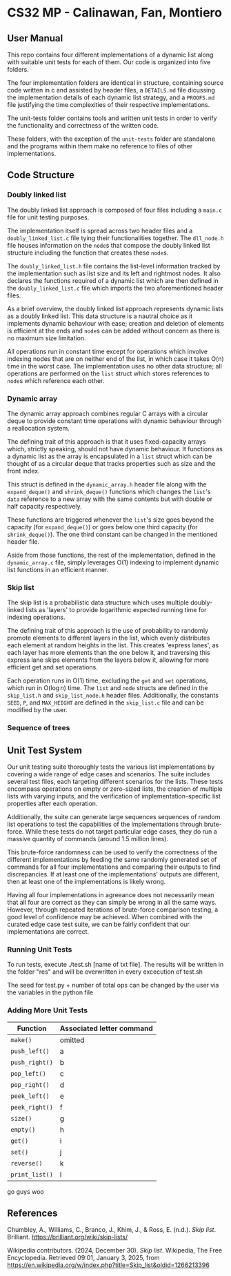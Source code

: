 # CS32 MP - Calinawan, Fan, Montiero

## User Manual
This repo contains four different implementations of a dynamic list along with suitable unit tests for each of them. Our code is organized into five folders. 

The four implementation folders are identical in structure, containing source code written in c and assisted by header files, a `DETAILS.md` file dicussing the implementation details of each dynamic list strategy, and a `PROOFS.md` file justifying the time complexities of their respective implementations.

The unit-tests folder contains tools and written unit tests in order to verify the functionality and correctness of the written code.

These folders, with the exception of the `unit-tests` folder are standalone and the programs within them make no reference to files of other implementations.

<insert instructions on how to use unit tests and how to use the implementations>

## Code Structure
### Doubly linked list
The doubly linked list approach is composed of four files including a `main.c` file for unit testing purposes. 

The implementation itself is spread across two header files and a `doubly_linked_list.c` file tying their functionalities together. The `dll_node.h` file houses information on the `node`s that compose the doubly linked list structure including the function that creates these `node`s.

The `doubly_linked_list.h` file contains the list-level information tracked by the implementation such as list size and its left and rightmost nodes. It also declares the functions required of a dynamic list which are then defined in the `doubly_linked_list.c` file which imports the two aforementioned header files.

As a brief overview, the doubly linked list approach represents dynamic lists as a doubly linked list. This data structure is a nautral choice as it implements dynamic behaviour with ease; creation and deletion of elements is efficient at the ends and `node`s can be added without concern as there is no maximum size limitation. 

All operations run in constant time except for operations which involve indexing nodes that are on neither end of the list, in which case it takes O(n) time in the worst case. The implementation uses no other data structure; all operations are performed on the `list` struct which stores references to `node`s which reference each other.

### Dynamic array
The dynamic array approach combines regular C arrays with a circular deque to provide constant time operations with dynamic behaviour through a reallocation system. 

The defining trait of this approach is that it uses fixed-capacity arrays which, strictly speaking, should not have dynamic behaviour. It functions as a dynamic list as the array is encapsulated in a `list` struct which can be thought of as a circular deque that tracks properties such as size and the front index.

This struct is defined in the `dynamic_array.h` header file along with the `expand_deque()` and `shrink_deque()` functions which changes the `list`'s `data` reference to a new array with the same contents but with double or half capacity respectively. 

These functions are triggered whenever the `list`'s size goes beyond the capacity (for `expand_deque()`) or goes below one third capacity (for `shrink_deque()`). The one third constant can be changed in the mentioned header file.

Aside from those functions, the rest of the implementation, defined in the `dynamic_array.c` file, simply leverages O(1) indexing to implement dynamic list functions in an efficient manner.

### Skip list
The skip list is a probabilistic data structure which uses multiple doubly-linked lists as 'layers' to provide logarithmic expected running time for indexing operations.

The defining trait of this approach is the use of probability to randomly promote elements to different layers in the list, which evenly distributes each element at random heights in the list. This creates 'express lanes', as each layer has more elements than the one below it, and traversing this express lane skips elements from the layers below it, allowing for more efficient get and set operations.

Each operation runs in O(1) time, excluding the `get` and `set` operations, which run in O($\log n$) time. The `list` and `node` structs are defined in the `skip_list.h` and `skip_list_node.h` header files. Additionally, the constants `SEED`, `P`, and `MAX_HEIGHT` are defined in the `skip_list.c` file and can be modified by the user.

### Sequence of trees

## Unit Test System
Our unit testing suite thoroughly tests the various list implementations by covering a wide range of edge cases and scenarios. The suite includes several test files, each targeting different scenarios for the lists. These tests encompass operations on empty or zero-sized lists, the creation of multiple lists with varying inputs, and the verification of implementation-specific list properties after each operation. 

Additionally, the suite can generate large sequences sequences of random list operations to test the capabilities of the implementations through brute-force. While these tests do not target particular edge cases, they do run a massive quantity of commands (around 1.5 million lines).

This brute-force randomness can be used to verify the correctness of the different implementations by feeding the same randomly generated set of commands for all four implementations and comparing their outputs to find discrepancies. If at least one of the implementations' outputs are different, then at least one of the implementations is likely wrong. 

Having all four implementations in agreeance does not necessarily mean that all four are correct as they can simply be wrong in all the same ways. However, through repeated iterations of brute-force comparison testing, a good level of confidence may be achieved. When combined with the curated edge case test suite, we can be fairly confident that our implementations are correct.

### Running Unit Tests
To run tests, execute ./test.sh [name of txt file].
The results will be written in the folder "res" and will be overwritten in every excecution of test.sh

The seed for test.py + number of total ops can be changed by the user via the variables in the python file

### Adding More Unit Tests
| Function  | Associated letter command |
| ------------- | ------------- |
| `make()`  | omitted |
| `push_left()`  | a |
| `push_right()`  | b |
| `pop_left()`  | c |
| `pop_right()`  | d |
| `peek_left()`  | e |
| `peek_right()`  | f |
| `size()`  | g |
| `empty()`  | h |
| `get()`  | i |
| `set()`  | j |
| `reverse()`  | k |
| `print_list()` | l |

go guys woo

## References
Chumbley, A., Williams, C., Branco, J., Khim, J., & Ross, E. (n.d.). *Skip list*. Brilliant. https://brilliant.org/wiki/skip-lists/ 


Wikipedia contributors. (2024, December 30). *Skip list*. Wikipedia, The Free Encyclopedia. Retrieved 09:01, January 3, 2025, from https://en.wikipedia.org/w/index.php?title=Skip_list&oldid=1266213396
